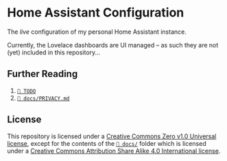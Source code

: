 # Home Assistant Configuration

The _live_ configuration of my personal Home Assistant instance.

Currently, the Lovelace dashboards are UI managed – as such they are not (yet)
included in this repository...

## Further Reading

1. [`📄 TODO`](./TODO)
2. [`📄 docs/PRIVACY.md`](./docs/PRIVACY.md)

## License

This repository is licensed under a
[Creative Commons Zero v1.0 Universal license](./LICENSE), except for the
contents of the [`📁 docs/`](./docs) folder which is licensed under a
[Creative Commons Attribution Share Alike 4.0 International license](./docs/LICENSE).
